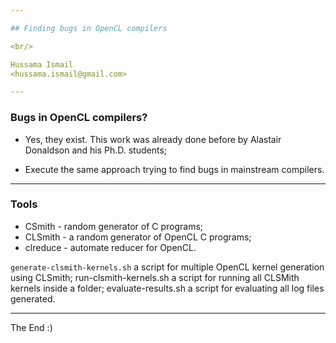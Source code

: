 ```yaml
---

## Finding bugs in OpenCL compilers

<br/> 

Hussama Ismail 
<hussama.ismail@gmail.com>

---
```


### Bugs in OpenCL compilers?

* Yes, they exist. This work was already done before by Alastair Donaldson and his Ph.D. students;

* Execute the same approach trying to find bugs in mainstream compilers.

---

### Tools

* CSmith - random generator of C programs;
* CLSmith - a random generator of OpenCL C programs;
* clreduce - automate reducer for OpenCL.

`generate-clsmith-kernels.sh` a script for multiple OpenCL kernel generation using CLSmith;
run-clsmith-kernels.sh a script for running all CLSMith kernels inside a folder;
evaluate-results.sh a script for evaluating all log files generated.


---



The End :)
